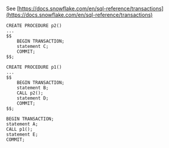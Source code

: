 See [https://docs.snowflake.com/en/sql-reference/transactions](https://docs.snowflake.com/en/sql-reference/transactions)
```
CREATE PROCEDURE p2()
...
$$
    BEGIN TRANSACTION;
    statement C;
    COMMIT;
$$;

CREATE PROCEDURE p1()
...
$$
    BEGIN TRANSACTION;
    statement B;
    CALL p2();
    statement D;
    COMMIT;
$$;

BEGIN TRANSACTION;
statement A;
CALL p1();
statement E;
COMMIT;
```
